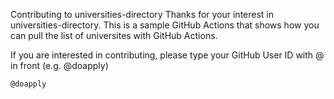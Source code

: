 Contributing to universities-directory
Thanks for your interest in universities-directory. This is a sample GitHub Actions that shows how you can pull the list of universites with GitHub Actions.

If you are interested in contributing, please type your GitHub User ID with @ in front (e.g. @doapply)

    @doapply

